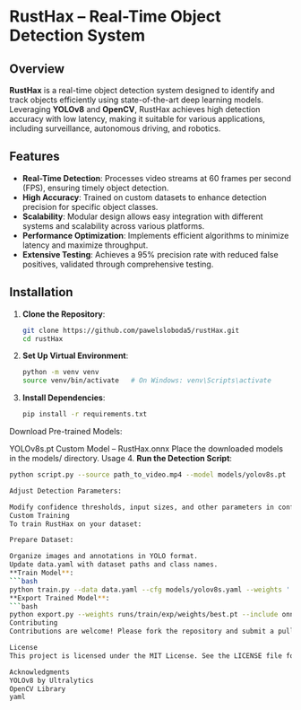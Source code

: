 # RustHax – Real-Time Object Detection System

## Overview

**RustHax** is a real-time object detection system designed to identify and track objects efficiently using state-of-the-art deep learning models. Leveraging **YOLOv8** and **OpenCV**, RustHax achieves high detection accuracy with low latency, making it suitable for various applications, including surveillance, autonomous driving, and robotics.

## Features

- **Real-Time Detection**: Processes video streams at 60 frames per second (FPS), ensuring timely object detection.
- **High Accuracy**: Trained on custom datasets to enhance detection precision for specific object classes.
- **Scalability**: Modular design allows easy integration with different systems and scalability across various platforms.
- **Performance Optimization**: Implements efficient algorithms to minimize latency and maximize throughput.
- **Extensive Testing**: Achieves a 95% precision rate with reduced false positives, validated through comprehensive testing.

## Installation

1. **Clone the Repository**:
   ```bash
   git clone https://github.com/pawelsloboda5/rustHax.git
   cd rustHax
2. **Set Up Virtual Environment**:
   ```bash
   python -m venv venv
   source venv/bin/activate   # On Windows: venv\Scripts\activate
3. **Install Dependencies**:
   ```bash
   pip install -r requirements.txt

Download Pre-trained Models:

YOLOv8s.pt
Custom Model – RustHax.onnx
Place the downloaded models in the models/ directory.
Usage
4. **Run the Detection Script**:
   ```bash
   python script.py --source path_to_video.mp4 --model models/yolov8s.pt

Adjust Detection Parameters:

Modify confidence thresholds, input sizes, and other parameters in config.yaml to suit your requirements.
Custom Training
To train RustHax on your dataset:

Prepare Dataset:

Organize images and annotations in YOLO format.
Update data.yaml with dataset paths and class names.
**Train Model**:
   ```bash
   python train.py --data data.yaml --cfg models/yolov8s.yaml --weights '' --epochs 100
**Export Trained Model**:
   ```bash
   python export.py --weights runs/train/exp/weights/best.pt --include onnx
Contributing
Contributions are welcome! Please fork the repository and submit a pull request with your enhancements.

License
This project is licensed under the MIT License. See the LICENSE file for details.

Acknowledgments
YOLOv8 by Ultralytics
OpenCV Library
yaml
